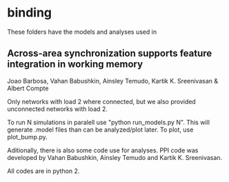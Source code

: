 # binding

These folders have the models and analyses used in  

## Across-area synchronization supports feature integration in working memory
Joao Barbosa, Vahan Babushkin, Ainsley Temudo, Kartik K. Sreenivasan & Albert Compte

Only networks with load 2 where connected, but we also provided unconnected networks with load 2.

To run N simulations in paralell use "python run_models.py N". This will generate .model files than can be analyzed/plot later. To plot, use plot_bump.py.

Aditionally, there is also some code use for analyses. PPI code was developed by Vahan Babushkin, Ainsley Temudo and Kartik K. Sreenivasan.

All codes are in python 2.
